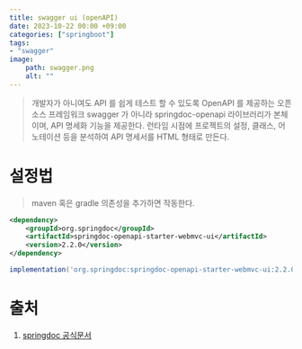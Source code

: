 ```yaml
---
title: swagger ui (openAPI)
date: 2023-10-22 00:00 +09:00
categories: ["springboot"]
tags: 
- "swagger"
image:
    path: swagger.png
    alt: ""
---
```


> 개발자가 아니여도 API 를 쉽게 테스트 할 수 있도록 OpenAPI 를 제공하는 오픈소스 프레임워크
> swagger 가 아니라 springdoc-openapi 라이브러리가 본체이며, API 명세화 기능을 제공한다.
> 런타임 시점에 프로젝트의 설정, 클래스, 어노테이션 등을 분석하여 API 명세서를 HTML 형태로 만든다.

# 설정법
> maven 혹은 gradle 의존성을 추가하면 작동한다.

```xml
<dependency>
    <groupId>org.springdoc</groupId>
    <artifactId>springdoc-openapi-starter-webmvc-ui</artifactId>
    <version>2.2.0</version>
</dependency>
```

```groovy
implementation('org.springdoc:springdoc-openapi-starter-webmvc-ui:2.2.0')
```



# 출처
1. [springdoc 공식문서](https://springdoc.org/)